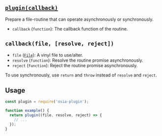 ## [`plugin(callback)`][osia-plugin]
Prepare a file-routine that can operate asynchronously or synchronously.
 - `callback` (`function`): The callback function of the routine.

## `callback(file, [resolve, reject])`
 - `file` ([`File`][vinyl]): A vinyl file to use/alter.
 - `resolve` (`function`): Resolve the routine promise asynchronously.
 - `reject` (`function`): Reject the routine promise asynchronously.

To use synchronously, use `return` and `throw` instead of `resolve` and `reject`.

## Usage
```javascript
const plugin = require('osia-plugin');

function example() {
  return plugin((file, resolve, reject) => {
    // ...
  });
}
```

 [osia-plugin]: https://github.com/seanc/osia-plugin
 [vinyl]: https://github.com/gulpjs/vinyl
